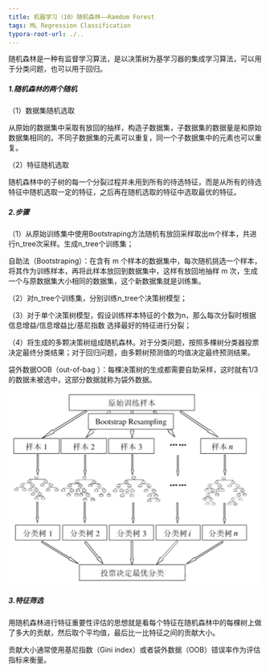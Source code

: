 ```yaml
---
title: 机器学习（10）随机森林——Ramdom Forest
tags: ML Regression Classification
typora-root-url: ./..
---
```


随机森林是一种有监督学习算法，是以决策树为基学习器的集成学习算法，可以用于分类问题，也可以用于回归。

<!--more-->

##### 1.随机森林的两个随机

（1）数据集随机选取

从原始的数据集中采取有放回的抽样，构造子数据集，子数据集的数据量是和原始数据集相同的。不同子数据集的元素可以重复，同一个子数据集中的元素也可以重复。

（2）特征随机选取

随机森林中的子树的每一个分裂过程并未用到所有的待选特征，而是从所有的待选特征中随机选取一定的特征，之后再在随机选取的特征中选取最优的特征。

##### 2.步骤

（1）从原始训练集中使用Bootstraping方法随机有放回采样取出m个样本，共进行n_tree次采样。生成n_tree个训练集；

自助法（Bootstraping）：在含有 m 个样本的数据集中，每次随机挑选一个样本，将其作为训练样本，再将此样本放回到数据集中，这样有放回地抽样 m 次，生成一个与原数据集大小相同的数据集，这个新数据集就是训练集。

（2）对n_tree个训练集，分别训练n_tree个决策树模型；

（3）对于单个决策树模型，假设训练样本特征的个数为n，那么每次分裂时根据信息增益/信息增益比/基尼指数  选择最好的特征进行分裂；

（4）将生成的多颗决策树组成随机森林。对于分类问题，按照多棵树分类器投票决定最终分类结果；对于回归问题，由多颗树预测值的均值决定最终预测结果。

袋外数据OOB（out-of-bag ）：每棵决策树的生成都需要自助采样，这时就有1/3的数据未被选中，这部分数据就称为袋外数据。

![](images/randomforest/one.png)

##### 3.特征筛选

用随机森林进行特征重要性评估的思想就是看每个特征在随机森林中的每棵树上做了多大的贡献，然后取个平均值，最后比一比特征之间的贡献大小。

贡献大小通常使用基尼指数（Gini index）或者袋外数据（OOB）错误率作为评估指标来衡量。